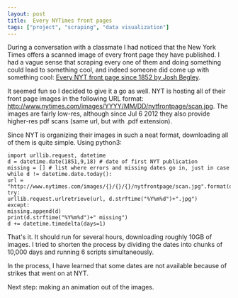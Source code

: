```yaml
---
layout: post
title:  Every NYTimes front pages
tags: ["project", "scraping", "data visualization"]
---
```


During a conversation with a classmate I had noticed that the New York Times offers a scanned image of every front page they have published. I had a vague sense that scraping every one of them and doing something could lead to something cool, and indeed someone did come up with something cool: [Every NYT front page since 1852 by Josh Begley](https://vimeo.com/204951759).

It seemed fun so I decided to give it a go as well. NYT is hosting all of their front page images in the following URL format: http://www.nytimes.com/images/YYYY/MM/DD/nytfrontpage/scan.jpg. The images are fairly low-res, although since Jul 6 2012 they also provide higher-res pdf scans (same url, but with .pdf extension).

Since NYT is organizing their images in such a neat format, downloading all of them is quite simple. Using python3:

```
import urllib.request, datetime
d = datetime.date(1851,9,18) # date of first NYT publication
missing = [] # list where errors and missing dates go in, just in case
while d != datetime.date.today():
url = "http://www.nytimes.com/images/{}/{}/{}/nytfrontpage/scan.jpg".format(d.strftime("%Y"),d.strftime("%m"),d.strftime("%d"))
try:
urllib.request.urlretrieve(url, d.strftime("%Y%m%d")+".jpg")
except:
missing.append(d)
print(d.strftime("%Y%m%d")+" missing")
d += datetime.timedelta(days=1)
```

That's it. It should run for several hours, downloading roughly 10GB of images. I tried to shorten the process by dividing the dates into chunks of 10,000 days and running 6 scripts simultaneously.

In the process, I have learned that some dates are not available because of strikes that went on at NYT. 



Next step: making an animation out of the images.


